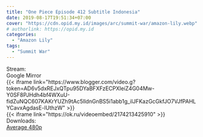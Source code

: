 ```yaml
---
title: "One Piece Episode 412 Subtitle Indonesia"
date: 2019-08-17T19:51:34+07:00
cover: "https://cdn.opid.my.id/images/arc/summit-war/amazon-lily.webp" # Optional, cover
# authorlink: https://opid.my.id
categories:
  - "Amazon Lily"
tags:
  - "Summit War"
---
```

<div class="ui menu violet borderless inverted">
  <div class="header item active">
        Stream:
    </div>
  <a class="active item" data-tab="google">
    <i class="google drive icon"></i> Google
  </a>
  <a class="item nounderline" data-tab="mirror">
    <i class="odnoklassniki icon"></i> Mirror
  </a>
</div>
<div class="ui bottom attached tab segment active" style="border:0 !important;" data-tab="google">
{{< iframe link="https://www.blogger.com/video.g?token=AD6v5dxREJxQTpu95DYaBFXFzECPXleiZ4G04Mw-Y0SF8PJHdh4bf4WXuU-fidZuNQC607KAKrYUZh9tAc5lldnGnBS5i1abb1g_ilJFKazGcGkfJO7VJfPAHLYCavxAgdasE-lUthzW" >}}
</div>
<div class="ui bottom attached tab segment" style="border:0 !important;" data-tab="mirror">
{{< iframe link="https://ok.ru/videoembed/2174213425910" >}}
</div>
<div class="ui menu violet borderless inverted">
  <div class="header item active">
        Downloads:
    </div>
  <a class="item nounderline" href="https://ouo.io/jPjyqb" target="_blank" rel="dofollow"><i class="google drive icon"></i>
    Average 480p</a>
</div>